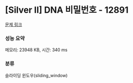 # [Silver II] DNA 비밀번호 - 12891 

[문제 링크](https://www.acmicpc.net/problem/12891) 

### 성능 요약

메모리: 23948 KB, 시간: 340 ms

### 분류

슬라이딩 윈도우(sliding_window)

